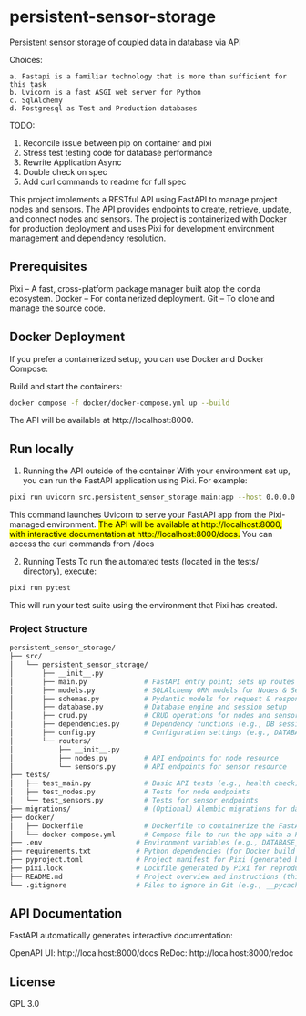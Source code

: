 # persistent-sensor-storage
Persistent sensor storage of coupled data in database via API

Choices:

    a. Fastapi is a familiar technology that is more than sufficient for this task
    b. Uvicorn is a fast ASGI web server for Python
    c. SqlAlchemy
    d. Postgresql as Test and Production databases

TODO:
1. Reconcile issue between pip on container and pixi
2. Stress test testing code for database performance
3. Rewrite Application Async
4. Double check on spec 
5. Add curl commands to readme for full spec

This project implements a RESTful API using FastAPI to manage project nodes and sensors. The API provides endpoints to create, retrieve, update, and connect nodes and sensors. The project is containerized with Docker for production deployment and uses Pixi for development environment management and dependency resolution.



## Prerequisites
Pixi – A fast, cross-platform package manager built atop the conda ecosystem.
Docker – For containerized deployment.
Git – To clone and manage the source code.

## Docker Deployment
If you prefer a containerized setup, you can use Docker and Docker Compose:

Build and start the containers:

```bash
docker compose -f docker/docker-compose.yml up --build
```
The API will be available at http://localhost:8000.


## Run locally
1. Running the API outside of the container
With your environment set up, you can run the FastAPI application using Pixi. For example:

```bash
pixi run uvicorn src.persistent_sensor_storage.main:app --host 0.0.0.0 --port 8000
```
This command launches Uvicorn to serve your FastAPI app from the Pixi-managed environment. <mark> The API will be available at http://localhost:8000, with interactive documentation at http://localhost:8000/docs.</mark> You can access the curl commands from /docs

2. Running Tests
To run the automated tests (located in the tests/ directory), execute:

```bash
pixi run pytest
```
This will run your test suite using the environment that Pixi has created.


### Project Structure
```bash
persistent_sensor_storage/
├── src/
│   └── persistent_sensor_storage/
│       ├── __init__.py
│       ├── main.py              # FastAPI entry point; sets up routes and creates tables
│       ├── models.py            # SQLAlchemy ORM models for Nodes & Sensors
│       ├── schemas.py           # Pydantic models for request & response validation
│       ├── database.py          # Database engine and session setup
│       ├── crud.py              # CRUD operations for nodes and sensors
│       ├── dependencies.py      # Dependency functions (e.g., DB session)
│       ├── config.py            # Configuration settings (e.g., DATABASE_URL)
│       └── routers/
│           ├── __init__.py
│           ├── nodes.py         # API endpoints for node resource
│           └── sensors.py       # API endpoints for sensor resource
├── tests/
│   ├── test_main.py             # Basic API tests (e.g., health check)
│   ├── test_nodes.py            # Tests for node endpoints
│   └── test_sensors.py          # Tests for sensor endpoints
├── migrations/                  # (Optional) Alembic migrations for database schema changes
├── docker/
│   ├── Dockerfile               # Dockerfile to containerize the FastAPI app
│   └── docker-compose.yml       # Compose file to run the app with a PostgreSQL container
├── .env                       # Environment variables (e.g., DATABASE_URL)
├── requirements.txt           # Python dependencies (for Docker build and manual setup)
├── pyproject.toml             # Project manifest for Pixi (generated by `pixi init`)
├── pixi.lock                  # Lockfile generated by Pixi for reproducible environments
├── README.md                  # Project overview and instructions (this file)
└── .gitignore                 # Files to ignore in Git (e.g., __pycache__, .env, pixi.lock)
```
## API Documentation
FastAPI automatically generates interactive documentation:

OpenAPI UI: http://localhost:8000/docs
ReDoc: http://localhost:8000/redoc


## License
GPL 3.0